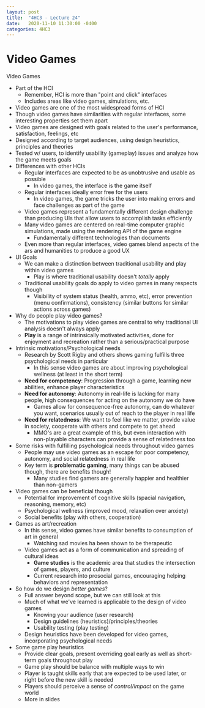 ```yaml
---
layout: post
title:  "4HC3 - Lecture 24"
date:   2020-11-10 11:30:00 -0400
categories: 4HC3
---
```


Video Games
===

Video Games
- Part of the HCI
    - Remember, HCI is more than "point and click" interfaces
    - Includes areas like video games, simulations, etc.
- Video games are one of the most widespread forms of HCI
- Though video games have similarities with regular interfaces, some interesting properties set them apart
- Video games are designed with goals related to the user's performance, satisfaction, feelings, etc
- Designed according to target audiences, using design heuristics, principles and theories
- Tested w/ users, to identify usability (gameplay) issues and analyze how the game meets goals
- Differences with other HCIs
    - Regular interfaces are expected to be as unobtrusive and usable as possible
        - In video games, the interface is the game itself
    - Regular interfaces ideally error free for the users
        - In video games, the game tricks the user into making errors and face challenges as part of the game
    - Video games represent a fundamentally different design challenge than producing UIs that allow users to accomplish tasks efficiently
    - Many video games are centered on real-time computer graphic simulations, made using the rendering API of the game engine
        - Fundamentally different technologies than  documents
    - Even more than regular interfaces, video games blend aspects of the ars and humanities to produce a good UX
- UI Goals
    - We can make a distinction between traditional usability and play within video games
        - Play is where traditional usability doesn't *totally* apply
    - Traditional usability goals do apply to video games in many respects though
        - Visibility of system status (health, ammo, etc), error prevention (menu confirmations), consistency (similar buttons for similar actions across games)
- Why do people play video games?
    - The motivations to play video games are central to why traditional UI analysis doesn't always apply
    - **Play** is a range of intrinsically motivated activities, done for enjoyment and recreation rather than a serious/practical purpose
- Intrinsic motivations/Psychological needs
    - Research by Scott Rigby and others shows gaming fulfills three psychological needs in particular
        - In this sense video games are about improving psychological wellness (at least in the short term)
    - **Need for competency**: Progression through a game, learning new abilities, enhance player characteristics
    - **Need for autonomy**: Autonomy in real-life is lacking for many people, high consequences for acting on the autonomy we do have
        - Games allow for consequence-free autonomy, can do whatever you want, scenarios usually out of reach to the player in real life
    - **Need for relatedness**: We want to feel like we matter, provide value in society, cooperate with others and compete to get ahead
        - MMO's are a great example of this, but even interaction with non-playable characters can provide a sense of relatedness too
- Some risks with fulfilling psychological needs throughout video games
    - People may use video games as an escape for poor competency, autonomy, and social relatedness in real life
    - Key term is **problematic gaming**, many things can be abused though, there are benefits though!
        - Many studies find gamers are generally happier and healthier than non-gamers
- Video games can be beneficial though
    - Potential for improvement of cognitive skills (spacial navigation, reasoning, memory, etc)
    - Psychological wellness (improved mood, relaxation over anxiety)
    - Social benefits (play with others, cooperation)
- Games as art/recreation
    - In this sense, video games have similar benefits to consumption of art in general
        - Watching sad movies ha been shown to be therapeutic
    - Video games act as a form of communication and spreading of cultural ideas
        - **Game studies** is the academic area that studies the intersection of games, players, and culture
        - Current research into prosocial games, encouraging helping behaviors and representation
- So how do we design *better games*?
    - Full answer beyond scope, but we can still look at this
    - Much of what we've learned is applicable to the design of video games
        - Knowing your audience (user research)
        - Design guidelines (heuristics)/principles/theories
        - Usability testing (play testing)
    - Design heuristics have been developed for video games, incorporating psychological needs
- Some game play heuristics
    - Provide clear goals, present overriding goal early as well as short-term goals throughout play
    - Game play should be balance with multiple ways to win
    - Player is taught skills early that are expected to be used later, or right before the new skill is needed
    - Players should perceive a sense of *control/impact* on the game world
    - More in slides